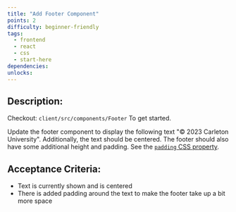 ```yaml
---
title: "Add Footer Component"
points: 2
difficulty: beginner-friendly
tags:
  - frontend
  - react
  - css
  - start-here
dependencies:
unlocks:
---
```


## Description:

Checkout: `client/src/components/Footer` To get started.

Update the footer component to display the following text "© 2023 Carleton University". Additionally, the text should be centered. The footer should also have some additional height and padding. See the [`padding` CSS property](https://www.w3schools.com/css/css_padding.asp).

## Acceptance Criteria:

- Text is currently shown and is centered
- There is added padding around the text to make the footer take up a bit more space
